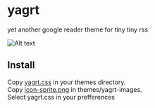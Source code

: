 yagrt
=====

yet another google reader theme for tiny tiny rss

![Alt text](https://raw.github.com/ch000/yagrt/master/screenshots/yagrt.png)


## Install

Copy [yagrt.css](https://raw.github.com/ch000/yagrt/master/stylesheets/yagrt.css) in your themes directory.  
Copy [icon-sprite.png](https://raw.github.com/ch000/yagrt/master/stylesheets/yagrt-images/icon-sprite.png) in themes/yagrt-images.  
Select yagrt.css in your prefferences
